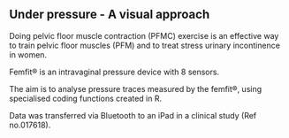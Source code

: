 ## Under pressure - A visual approach

Doing pelvic floor muscle contraction (PFMC) exercise is an effective way to train pelvic floor muscles (PFM) and to treat stress urinary incontinence in women.

Femfit® is an intravaginal pressure device with 8 sensors.

The aim is to analyse pressure traces measured by the femfit®, using specialised coding functions created in R.

Data was transferred via Bluetooth to an iPad in a clinical study (Ref no.017618).
